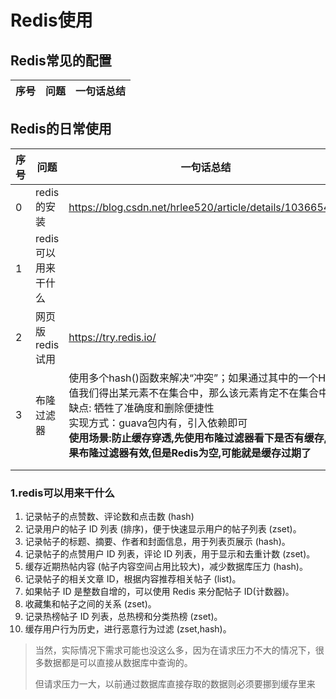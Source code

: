 # Redis使用





## Redis常见的配置

序号 | 问题 | 一句话总结 
--- | --- | --- | 



## Redis的日常使用

| 序号 | 问题                | 一句话总结                                                   | 参考文档                                                     |
| ---- | ------------------- | ------------------------------------------------------------ | ------------------------------------------------------------ |
| 0    | redis的安装         | https://blog.csdn.net/hrlee520/article/details/103665450     |                                                              |
| 1    | redis可以用来干什么 |                                                              |                                                              |
| 2    | 网页版redis试用     | https://try.redis.io/                                        |                                                              |
| 3    | 布隆过滤器          | 使用多个hash()函数来解决“冲突”；如果通过其中的一个Hash值我们得出某元素不在集合中，那么该元素肯定不在集合中<br/> 缺点: 牺牲了准确度和删除便捷性<br/> 实现方式：guava包内有，引入依赖即可 <br/> **使用场景:防止缓存穿透,先使用布隆过滤器看下是否有缓存,如果布隆过滤器有效,但是Redis为空,可能就是缓存过期了** | [避免缓存击穿的利器之BloomFilter](https://github.com/AobingJava/JavaFamily/blob/master/docs/redis/%E5%B8%83%E9%9A%86%E8%BF%87%E6%BB%A4%E5%99%A8(BloomFilter).md) |
|      |                     |                                                              |                                                              |
|      |                     |                                                              |                                                              |



### 1.redis可以用来干什么

1. 记录帖子的点赞数、评论数和点击数 (hash)
2. 记录用户的帖子 ID 列表 (排序)，便于快速显示用户的帖子列表 (zset)。 
3. 记录帖子的标题、摘要、作者和封面信息，用于列表页展示 (hash)。 
4. 记录帖子的点赞用户 ID 列表，评论 ID 列表，用于显示和去重计数 (zset)。 
5. 缓存近期热帖内容 (帖子内容空间占用比较大)，减少数据库压力 (hash)。 
6. 记录帖子的相关文章 ID，根据内容推荐相关帖子 (list)。 
7. 如果帖子 ID 是整数自增的，可以使用 Redis 来分配帖子 ID(计数器)。 
8. 收藏集和帖子之间的关系 (zset)。 
9. 记录热榜帖子 ID 列表，总热榜和分类热榜 (zset)。 
10. 缓存用户行为历史，进行恶意行为过滤 (zset,hash)。

> 当然，实际情况下需求可能也没这么多，因为在请求压力不大的情况下，很多数据都是可以直接从数据库中查询的。
>
> 但请求压力一大，以前通过数据库直接存取的数据则必须要挪到缓存里来

